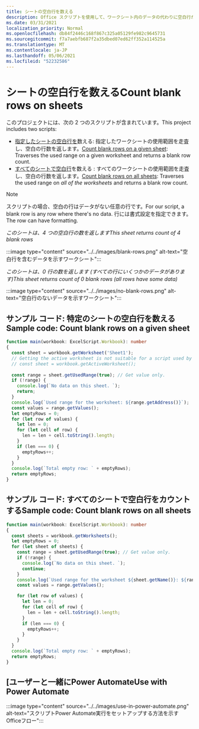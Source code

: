 ```yaml
---
title: シートの空白行を数える
description: Office スクリプトを使用して、ワークシート内のデータの代わりに空白行が含まれていますを検出し、空白の行数をレポートして、Power Automate フローで使用する方法について説明します。
ms.date: 03/31/2021
localization_priority: Normal
ms.openlocfilehash: db84f2446c168f867c325a05129fe982c9645731
ms.sourcegitcommit: f7a7aebfb687f2a35dbed07ed62ff352a114525a
ms.translationtype: MT
ms.contentlocale: ja-JP
ms.lasthandoff: 05/06/2021
ms.locfileid: "52232586"
---
```

# <a name="count-blank-rows-on-sheets"></a><span data-ttu-id="71a0d-103">シートの空白行を数える</span><span class="sxs-lookup"><span data-stu-id="71a0d-103">Count blank rows on sheets</span></span>

<span data-ttu-id="71a0d-104">このプロジェクトには、次の 2 つのスクリプトが含まれています。</span><span class="sxs-lookup"><span data-stu-id="71a0d-104">This project includes two scripts:</span></span>

* <span data-ttu-id="71a0d-105">[指定したシートの空白行を](#sample-code-count-blank-rows-on-a-given-sheet)数える: 指定したワークシートの使用範囲を走査し、空白の行数を返します。</span><span class="sxs-lookup"><span data-stu-id="71a0d-105">[Count blank rows on a given sheet](#sample-code-count-blank-rows-on-a-given-sheet): Traverses the used range on a given worksheet and returns a blank row count.</span></span>
* <span data-ttu-id="71a0d-106">[すべてのシートで空白行](#sample-code-count-blank-rows-on-all-sheets)を数える : すべてのワークシートの使用範囲を走査し、空白の行数を返します。</span><span class="sxs-lookup"><span data-stu-id="71a0d-106">[Count blank rows on all sheets](#sample-code-count-blank-rows-on-all-sheets): Traverses the used range on _all of the worksheets_ and returns a blank row count.</span></span>

> [!NOTE]
> <span data-ttu-id="71a0d-107">スクリプトの場合、空白の行はデータがない任意の行です。</span><span class="sxs-lookup"><span data-stu-id="71a0d-107">For our script, a blank row is any row where there's no data.</span></span> <span data-ttu-id="71a0d-108">行には書式設定を指定できます。</span><span class="sxs-lookup"><span data-stu-id="71a0d-108">The row can have formatting.</span></span>

<span data-ttu-id="71a0d-109">_このシートは、4 つの空白行の数を返します_</span><span class="sxs-lookup"><span data-stu-id="71a0d-109">_This sheet returns count of 4 blank rows_</span></span>

:::image type="content" source="../../images/blank-rows.png" alt-text="空白行を含むデータを示すワークシート":::

<span data-ttu-id="71a0d-111">_このシートは、0 行の数を返します (すべての行にいくつかのデータがあります)_</span><span class="sxs-lookup"><span data-stu-id="71a0d-111">_This sheet returns count of 0 blank rows (all rows have some data)_</span></span>

:::image type="content" source="../../images/no-blank-rows.png" alt-text="空白行のないデータを示すワークシート":::

## <a name="sample-code-count-blank-rows-on-a-given-sheet"></a><span data-ttu-id="71a0d-113">サンプル コード: 特定のシートの空白行を数える</span><span class="sxs-lookup"><span data-stu-id="71a0d-113">Sample code: Count blank rows on a given sheet</span></span>

```TypeScript
function main(workbook: ExcelScript.Workbook): number
{
  const sheet = workbook.getWorksheet('Sheet1'); 
  // Getting the active worksheet is not suitable for a script used by Power Automate.
  // const sheet = workbook.getActiveWorksheet();
  
  const range = sheet.getUsedRange(true); // Get value only.
  if (!range) {
    console.log(`No data on this sheet. `);
    return;
  }
  console.log(`Used range for the worksheet: ${range.getAddress()}`);
  const values = range.getValues();
  let emptyRows = 0;
  for (let row of values) {
    let len = 0; 
    for (let cell of row) {
      len = len + cell.toString().length;
    }
    if (len === 0) { 
      emptyRows++;
    }
  }
  console.log(`Total empty row: ` + emptyRows);
  return emptyRows;
}
```

## <a name="sample-code-count-blank-rows-on-all-sheets"></a><span data-ttu-id="71a0d-114">サンプル コード: すべてのシートで空白行をカウントする</span><span class="sxs-lookup"><span data-stu-id="71a0d-114">Sample code: Count blank rows on all sheets</span></span>

```TypeScript
function main(workbook: ExcelScript.Workbook): number
{
  const sheets = workbook.getWorksheets();
  let emptyRows = 0;
  for (let sheet of sheets) { 
    const range = sheet.getUsedRange(true); // Get value only.
    if (!range) {
      console.log(`No data on this sheet. `);
      continue;
    }
    console.log(`Used range for the worksheet ${sheet.getName()}: ${range.getAddress()}`);
    const values = range.getValues();

    for (let row of values) {
      let len = 0;
      for (let cell of row) {
        len = len + cell.toString().length;
      }
      if (len === 0) {
        emptyRows++;
      }
    }
  }
  console.log(`Total empty row: ` + emptyRows);
  return emptyRows;
}
```

## <a name="use-with-power-automate"></a><span data-ttu-id="71a0d-115">[ユーザーと一緒にPower Automate</span><span class="sxs-lookup"><span data-stu-id="71a0d-115">Use with Power Automate</span></span>

:::image type="content" source="../../images/use-in-power-automate.png" alt-text="スクリプトPower Automate実行をセットアップする方法を示すOfficeフロー":::
